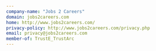 ```yaml
---
company-name: "Jobs 2 Careers"
domain: jobs2careers.com
home: http://www.jobs2careers.com/
privacy-policy: http://www.jobs2careers.com/privacy.php
email: privacy@jobs2careers.com
member-of: TrustE_TrustArc
---
```





